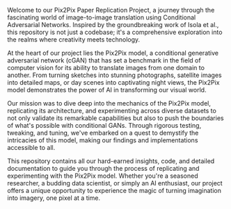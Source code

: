 Welcome to our Pix2Pix Paper Replication Project, a journey through the fascinating world of image-to-image translation using Conditional Adversarial Networks. Inspired by the groundbreaking work of Isola et al., this repository is not just a codebase; it's a comprehensive exploration into the realms where creativity meets technology.

At the heart of our project lies the Pix2Pix model, a conditional generative adversarial network (cGAN) that has set a benchmark in the field of computer vision for its ability to translate images from one domain to another. From turning sketches into stunning photographs, satellite images into detailed maps, or day scenes into captivating night views, the Pix2Pix model demonstrates the power of AI in transforming our visual world.

Our mission was to dive deep into the mechanics of the Pix2Pix model, replicating its architecture, and experimenting across diverse datasets to not only validate its remarkable capabilities but also to push the boundaries of what's possible with conditional GANs. Through rigorous testing, tweaking, and tuning, we've embarked on a quest to demystify the intricacies of this model, making our findings and implementations accessible to all.

This repository contains all our hard-earned insights, code, and detailed documentation to guide you through the process of replicating and experimenting with the Pix2Pix model. Whether you're a seasoned researcher, a budding data scientist, or simply an AI enthusiast, our project offers a unique opportunity to experience the magic of turning imagination into imagery, one pixel at a time.
